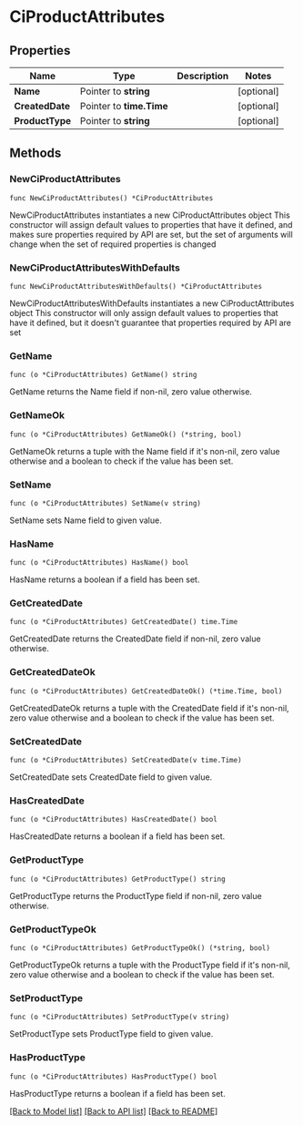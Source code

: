 # CiProductAttributes

## Properties

Name | Type | Description | Notes
------------ | ------------- | ------------- | -------------
**Name** | Pointer to **string** |  | [optional] 
**CreatedDate** | Pointer to **time.Time** |  | [optional] 
**ProductType** | Pointer to **string** |  | [optional] 

## Methods

### NewCiProductAttributes

`func NewCiProductAttributes() *CiProductAttributes`

NewCiProductAttributes instantiates a new CiProductAttributes object
This constructor will assign default values to properties that have it defined,
and makes sure properties required by API are set, but the set of arguments
will change when the set of required properties is changed

### NewCiProductAttributesWithDefaults

`func NewCiProductAttributesWithDefaults() *CiProductAttributes`

NewCiProductAttributesWithDefaults instantiates a new CiProductAttributes object
This constructor will only assign default values to properties that have it defined,
but it doesn't guarantee that properties required by API are set

### GetName

`func (o *CiProductAttributes) GetName() string`

GetName returns the Name field if non-nil, zero value otherwise.

### GetNameOk

`func (o *CiProductAttributes) GetNameOk() (*string, bool)`

GetNameOk returns a tuple with the Name field if it's non-nil, zero value otherwise
and a boolean to check if the value has been set.

### SetName

`func (o *CiProductAttributes) SetName(v string)`

SetName sets Name field to given value.

### HasName

`func (o *CiProductAttributes) HasName() bool`

HasName returns a boolean if a field has been set.

### GetCreatedDate

`func (o *CiProductAttributes) GetCreatedDate() time.Time`

GetCreatedDate returns the CreatedDate field if non-nil, zero value otherwise.

### GetCreatedDateOk

`func (o *CiProductAttributes) GetCreatedDateOk() (*time.Time, bool)`

GetCreatedDateOk returns a tuple with the CreatedDate field if it's non-nil, zero value otherwise
and a boolean to check if the value has been set.

### SetCreatedDate

`func (o *CiProductAttributes) SetCreatedDate(v time.Time)`

SetCreatedDate sets CreatedDate field to given value.

### HasCreatedDate

`func (o *CiProductAttributes) HasCreatedDate() bool`

HasCreatedDate returns a boolean if a field has been set.

### GetProductType

`func (o *CiProductAttributes) GetProductType() string`

GetProductType returns the ProductType field if non-nil, zero value otherwise.

### GetProductTypeOk

`func (o *CiProductAttributes) GetProductTypeOk() (*string, bool)`

GetProductTypeOk returns a tuple with the ProductType field if it's non-nil, zero value otherwise
and a boolean to check if the value has been set.

### SetProductType

`func (o *CiProductAttributes) SetProductType(v string)`

SetProductType sets ProductType field to given value.

### HasProductType

`func (o *CiProductAttributes) HasProductType() bool`

HasProductType returns a boolean if a field has been set.


[[Back to Model list]](../README.md#documentation-for-models) [[Back to API list]](../README.md#documentation-for-api-endpoints) [[Back to README]](../README.md)


